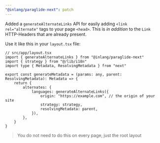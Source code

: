 ```yaml
---
"@inlang/paraglide-next": patch
---
```


Added a `generateAlternateLinks` API for easily adding `<link rel="alternate"` tags to your page `<head>`. This is _in addition_ to the `Link` HTTP-Headers that are already present. 

Use it like this in your `layout.tsx` file:

```tsx
// src/app/layout.tsx
import { generateAlternateLinks } from "@inlang/paraglide-next"
import { strategy } from "@/lib/i18n"
import type { Metadata, ResolvingMetadata } from "next"

export const generateMetadata = (params: any, parent: ResolvingMetadata): Metadata => {
	return {
		alternates: {
			languages: generateAlternateLinks({
				origin: "https://example.com", // the origin of your site
				strategy: strategy,
				resolvingMetadata: parent,
			}),
		},
	}
}
```

> You do not need to do this on every page, just the root layout
